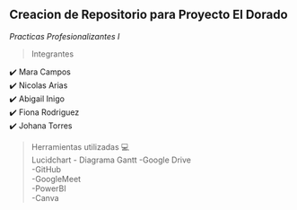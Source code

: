 ## Creacion de Repositorio para Proyecto El Dorado   
_Practicas Profesionalizantes I_

>Integrantes

:heavy_check_mark: Mara Campos  
:heavy_check_mark: Nicolas Arias  
:heavy_check_mark: Abigail Inigo  
:heavy_check_mark: Fiona Rodriguez  
:heavy_check_mark: Johana Torres  

>Herramientas utilizadas 💻  
Lucidchart - Diagrama Gantt
-Google Drive  
-GitHub  
-GoogleMeet  
-PowerBI  
-Canva  


